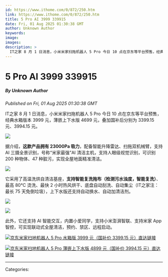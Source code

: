 ```yaml
---
id: https://www.ithome.com/0/872/250.htm
link: https://www.ithome.com/0/872/250.htm
title: 5 Pro AI 3999 339915
date: Fri, 01 Aug 2025 01:30:38 GMT
author: Unknown Author
keywords: 
image: 
images: 
description: >
  IT之家 8 月 1 日消息，小米米家扫拖机器人 5 Pro 今日 10 点在京东等平台预售，经典水箱版本 3999 元，薄嵌上下水版 4699 元，叠加国补后分别为 3399.15 元、3994.15 元。据介绍，这款产品拥有 23000Pa 吸力，配备智能升降雷达、扫拖双机械臂，支持 AI 三摄全景识别，号称“米家最强”AI 清洁主机，支持人眼级视觉识别，可识别 200 种物体、47 种脏污，实现全屋地面精准清洁。它采用了高温洗烘自清洁基座，支持智能复洗拖布（检测污水浊度，智能复洗）、最高 80°C 烫洗、最快 2 小时热风烘干、底盘自动刮洗、自动集尘（IT之家注：最长 75 天免倒垃圾），上下水版还支持自动换水、自动加清洁剂。此外，它还支持 AI 智能交互，内置小爱同学，支持小米澎湃智联、支持米家 App 智控，可实现联动式全屋清洁，预约、禁区、远程启动。京东米家扫地机器人 5 Pro 水箱版 3999 元（国补价 3399.15 元）直达链接京东米家扫地机器人 5 Pro 薄嵌上下水版 4899 元（国补价 3994.15 元）直达链接
---
```

# 5 Pro AI 3999 339915
##### By Unknown Author
_Published on Fri, 01 Aug 2025 01:30:38 GMT_

IT之家 8 月 1 日消息，小米米家扫拖机器人 5 Pro 今日 10 点在京东等平台预售，经典水箱版本 3999 元，薄嵌上下水版 4699 元，叠加国补后分别为 3399.15 元、3994.15 元。

![](https://img.ithome.com/newsuploadfiles/2025/8/5bb32f5c-c54e-4517-b995-f6310b20da1e.png?x-bce-process=image/format,f_auto)

据介绍，**这款产品拥有 23000Pa 吸力**，配备智能升降雷达、扫拖双机械臂，支持 AI 三摄全景识别，号称“米家最强”AI 清洁主机，支持人眼级视觉识别，可识别 200 种物体、47 种脏污，实现全屋地面精准清洁。

![](https://img.ithome.com/newsuploadfiles/2025/8/805a2df7-537a-4561-af56-dbdf77d7cf66.png?x-bce-process=image/format,f_auto)

它采用了高温洗烘自清洁基座，**支持智能复洗拖布（检测污水浊度，智能复洗）**、最高 80°C 烫洗、最快 2 小时热风烘干、底盘自动刮洗、自动集尘（IT之家注：最长 75 天免倒垃圾），上下水版还支持自动换水、自动加清洁剂。

![](https://img.ithome.com/newsuploadfiles/2025/8/1fddfb5f-4443-4a50-9f5a-89894fc517ce.png?x-bce-process=image/format,f_auto)

![](https://img.ithome.com/newsuploadfiles/2025/8/d3ef854d-68b0-4b07-aa77-df34b4ff85b6.png?x-bce-process=image/format,f_auto)

此外，它还支持 AI 智能交互，内置小爱同学，支持小米澎湃智联、支持米家 App 智控，可实现联动式全屋清洁，预约、禁区、远程启动。

[![](https://img14.360buyimg.com/pop/jfs/t1/295727/22/17895/43269/6887a39eF0eded9cd/5209916272ced256.jpg)京东米家扫地机器人 5 Pro 水箱版 3999 元（国补价 3399.15 元）直达链接](https://u.jd.com/v6SRpmP)

[![](https://img14.360buyimg.com/pop/jfs/t1/310292/2/20695/32706/68872c7dF83e2daf0/4c4b63475c700885.jpg)京东米家扫地机器人 5 Pro 薄嵌上下水版 4899 元（国补价 3994.15 元）直达链接](https://u.jd.com/vDPMlKa)

---
Categories: 